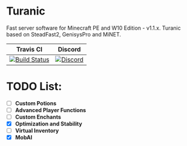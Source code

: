 # Turanic
Fast server software for Minecraft PE and W10 Edition - v1.1.x.
Turanic based on SteadFast2, GenisysPro and MiNET.

| Travis CI | Discord |
| :---: | :---:|
[![Build Status](https://travis-ci.org/TuranicTeam/Turanic.svg?branch=master)](https://travis-ci.org/TuranicTeam/Turanic) | [![Discord](https://camo.githubusercontent.com/455152269a0ed38255ed15e375084d4dd08e0c98/68747470733a2f2f696d672e736869656c64732e696f2f62616467652f636861742d6f6e253230646973636f72642d3732383944412e737667)](https://discord.gg/Q9HR8f) |

# TODO List:
- [ ] **Custom Potions**
- [ ] **Advanced Player Functions**
- [ ] **Custom Enchants**
- [x] **Optimization and Stability**
- [ ] **Virtual Inventory**
- [x] **MobAI**

